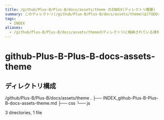 ```yaml
---
title: /github/Plus-B/Plus-B/docs/assets/theme のINDEX(ディレクトリ概要)
summary: このディレクトリ(/github/Plus-B/Plus-B/docs/assets/theme)は[TODO:XXXX(このディレクトリに保存するファイルの説明を書く)]を格納する場所です。
tags:
  - INDEX
aliases:
  - /github/Plus-B/Plus-B/docs/assets/themeのディレクトリに格納されている資料について(INDEX:索引)
---
```


# github-Plus-B-Plus-B-docs-assets-theme

## ディレクトリ構成

/github/Plus-B/Plus-B/docs/assets/theme
.
├── INDEX_github-Plus-B-Plus-B-docs-assets-theme.md
├── css
└── js

3 directories, 1 file



